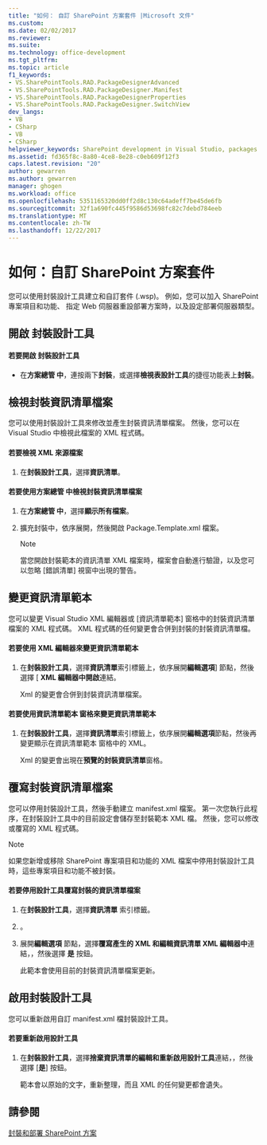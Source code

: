 ```yaml
---
title: "如何： 自訂 SharePoint 方案套件 |Microsoft 文件"
ms.custom: 
ms.date: 02/02/2017
ms.reviewer: 
ms.suite: 
ms.technology: office-development
ms.tgt_pltfrm: 
ms.topic: article
f1_keywords:
- VS.SharePointTools.RAD.PackageDesignerAdvanced
- VS.SharePointTools.RAD.PackageDesigner.Manifest
- VS.SharePointTools.RAD.PackageDesignerProperties
- VS.SharePointTools.RAD.PackageDesigner.SwitchView
dev_langs:
- VB
- CSharp
- VB
- CSharp
helpviewer_keywords: SharePoint development in Visual Studio, packages
ms.assetid: fd365f8c-8a80-4ce8-8e28-c0eb609f12f3
caps.latest.revision: "20"
author: gewarren
ms.author: gewarren
manager: ghogen
ms.workload: office
ms.openlocfilehash: 5351165320dd0ff2d8c130c64adeff7be45de6fb
ms.sourcegitcommit: 32f1a690fc445f9586d53698fc82c7debd784eeb
ms.translationtype: MT
ms.contentlocale: zh-TW
ms.lasthandoff: 12/22/2017
---
```

# <a name="how-to-customize-a-sharepoint-solution-package"></a>如何：自訂 SharePoint 方案套件
  您可以使用封裝設計工具建立和自訂套件 (.wsp)。 例如，您可以加入 SharePoint 專案項目和功能、 指定 Web 伺服器重設部署方案時，以及設定部署伺服器類型。  
  
## <a name="opening-the-package-designer"></a>開啟 封裝設計工具  
  
#### <a name="to-open-the-package-designer"></a>若要開啟 封裝設計工具  
  
-   在**方案總管 中**，連按兩下**封裝**，或選擇**檢視表設計工具**的捷徑功能表上**封裝**。  
  
## <a name="viewing-the-packaged-manifest-file"></a>檢視封裝資訊清單檔案  
 您可以使用封裝設計工具來修改並產生封裝資訊清單檔案。 然後，您可以在 Visual Studio 中檢視此檔案的 XML 程式碼。  
  
#### <a name="to-view-the-xml-source-file"></a>若要檢視 XML 來源檔案  
  
1.  在**封裝設計工具**，選擇**資訊清單**。  
  
#### <a name="to-view-the-packaged-manifest-file-by-using-solution-explorer"></a>若要使用方案總管 中檢視封裝資訊清單檔案  
  
1.  在**方案總管 中**，選擇**顯示所有檔案**。  
  
2.  擴充封裝中，依序展開，然後開啟 Package.Template.xml 檔案。  
  
    > [!NOTE]  
    >  當您開啟封裝範本的資訊清單 XML 檔案時，檔案會自動進行驗證，以及您可以忽略 [錯誤清單] 視窗中出現的警告。  
  
## <a name="changing-the-manifest-template"></a>變更資訊清單範本  
 您可以變更 Visual Studio XML 編輯器或 [資訊清單範本] 窗格中的封裝資訊清單檔案的 XML 程式碼。 XML 程式碼的任何變更會合併到封裝的封裝資訊清單檔。  
  
#### <a name="to-change-the-manifest-template-by-using-the-xml-editor"></a>若要使用 XML 編輯器來變更資訊清單範本  
  
1.  在**封裝設計工具**，選擇**資訊清單**索引標籤上，依序展開**編輯選項**] 節點，然後選擇 [ **XML 編輯器中開啟**連結。  
  
     Xml 的變更會合併到封裝資訊清單檔案。  
  
#### <a name="to-change-the-manifest-template-by-using-the-manifest-template-pane"></a>若要使用資訊清單範本 窗格來變更資訊清單範本  
  
1.  在**封裝設計工具**，選擇**資訊清單**索引標籤上，依序展開**編輯選項**節點，然後再變更顯示在資訊清單範本 窗格中的 XML。  
  
     Xml 的變更會出現在**預覽的封裝資訊清單**窗格。  
  
## <a name="overwriting-the-packaged-manifest-file"></a>覆寫封裝資訊清單檔案  
 您可以停用封裝設計工具，然後手動建立 manifest.xml 檔案。 第一次您執行此程序，在封裝設計工具中的目前設定會儲存至封裝範本 XML 檔。 然後，您可以修改或覆寫的 XML 程式碼。  
  
> [!NOTE]  
>  如果您新增或移除 SharePoint 專案項目和功能的 XML 檔案中停用封裝設計工具時，這些專案項目和功能不被封裝。  
  
#### <a name="to-overwrite-packaged-manifest-file-by-disabling-the-designer"></a>若要停用設計工具覆寫封裝的資訊清單檔案  
  
1.  在**封裝設計工具**，選擇**資訊清單** 索引標籤。  
  
2.  。  
  
3.  展開**編輯選項** 節點，選擇**覆寫產生的 XML 和編輯資訊清單 XML 編輯器中**連結，，然後選擇 **是** 按鈕。  
  
     此範本會使用目前的封裝資訊清單檔案更新。  
  
## <a name="enabling-the-package-designer"></a>啟用封裝設計工具  
 您可以重新啟用自訂 manifest.xml 檔封裝設計工具。  
  
#### <a name="to-re-enable-the-designer"></a>若要重新啟用設計工具  
  
1.  在**封裝設計工具**，選擇**捨棄資訊清單的編輯和重新啟用設計工具**連結，，然後選擇 [**是**] 按鈕。  
  
     範本會以原始的文字，重新整理，而且 XML 的任何變更都會遺失。  
  
## <a name="see-also"></a>請參閱  
 [封裝和部署 SharePoint 方案](../sharepoint/packaging-and-deploying-sharepoint-solutions.md)  
  
  